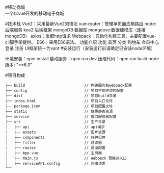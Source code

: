 #移动商城<br>
一个以vue开发的移动电子商城

#技术栈
Vue2：采用最新Vue2的语法
vue-router：管理单页面应用路由
node:后端服务
koa2:后端框架
mongoDB:数据库
mongoose:数据建模库（连接mongoDB）
axios：发起http请求
Webpack：自动化构建工具，主要配置vue-cli脚手架提供。
ES6：采用ES6语法。
功能介绍
功能
首页
分类
购物车
会员中心
登录
注册
UI框架统一为vant
#安装运行（安装运行前请确定已安装node环境）

环境安装：npm install
启动服务：npm run dev
压缩代码：npm run build
node版本: ">=6.0"


#项目构成
```
├── build                           // 构建服务和webpack配置
├── config                          // 项目不同环境的配置
├── dist                            // 项目build目录
├── index.html                      // 项目入口文件
├── package.json                    // 项目配置文件
├── static                          // 放置静态资源
├── service                         // 接口服务器配置
├── src                             // 生产目录
│   ├── api                         // api请求
│   ├── assets                      // 图片资源
│   ├── components                  // 各种组件
│   ├── filter                      // 过滤器
│   ├── router                      // 路由配置
│   ├── App.vue                     // 主页面
│   ├── main.js                     // Webpack 预编译入口
│   ├── serviceAPI.config           // 网络请求
└──
```
